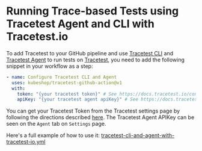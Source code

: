 # Running Trace-based Tests using Tracetest Agent and CLI with Tracetest.io

To add Tracetest to your GitHub pipeline and use [Tracetest CLI](https://docs.tracetest.io/cli/cli-installation-reference) and [Tracetest Agent](https://docs.tracetest.io/concepts/agent) to run tests on [Tracetest](https://app.tracetest.io/), you need to add the following snippet in your workflow as a step:

```yaml
- name: Configure Tracetest CLI and Agent
  uses: kubeshop/tracetest-github-action@v1
  with:
    token: "{your tracetest token}" # See https://docs.tracetest.io/concepts/environment-tokens for more details
    apiKey: "{your tracetest agent apiKey}" # See https://docs.tracetest.io/concepts/agent for more details
```

You can get your Tracetest Token from the Tracetest settings page by following the directions described [here](https://docs.tracetest.io/concepts/environment-tokens). The Tracetest Agent APIKey can be seen on the `Agent` tab on `Settings` page.

Here's a full example of how to use it: [tracetest-cli-and-agent-with-tracetest-io.yml](./tracetest-cli-and-agent-with-tracetest-io.yml) 
